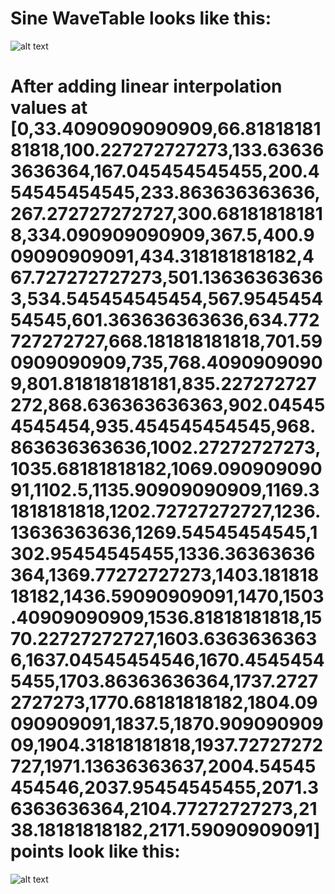 # Sine WaveTable looks like this:

![alt text](https://cocalc.com/blobs//home/user/.sage/temp/project-2c378131-3a56-4120-a906-07d20bca8a10/308/tmp_V_b7A8.svg?uuid=394a7b20-8f38-4e89-b93d-d4166d6c6823)

# After adding linear interpolation values at [0,33.4090909090909,66.8181818181818,100.227272727273,133.636363636364,167.045454545455,200.454545454545,233.863636363636,267.272727272727,300.681818181818,334.090909090909,367.5,400.909090909091,434.318181818182,467.727272727273,501.136363636363,534.545454545454,567.954545454545,601.363636363636,634.772727272727,668.181818181818,701.590909090909,735,768.40909090909,801.818181818181,835.227272727272,868.636363636363,902.045454545454,935.454545454545,968.863636363636,1002.27272727273,1035.68181818182,1069.09090909091,1102.5,1135.90909090909,1169.31818181818,1202.72727272727,1236.13636363636,1269.54545454545,1302.95454545455,1336.36363636364,1369.77272727273,1403.18181818182,1436.59090909091,1470,1503.40909090909,1536.81818181818,1570.22727272727,1603.63636363636,1637.04545454546,1670.45454545455,1703.86363636364,1737.27272727273,1770.68181818182,1804.09090909091,1837.5,1870.90909090909,1904.31818181818,1937.72727272727,1971.13636363637,2004.54545454546,2037.95454545455,2071.36363636364,2104.77272727273,2138.18181818182,2171.59090909091] points look like this:

![alt text](https://cocalc.com/blobs//home/user/.sage/temp/project-2c378131-3a56-4120-a906-07d20bca8a10/308/tmp_cGXFiN.svg?uuid=0131de91-a032-4f18-b66e-f52722e9715a)
